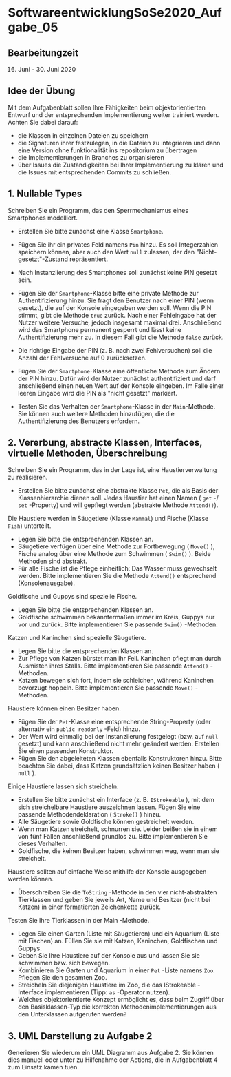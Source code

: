 # SoftwareentwicklungSoSe2020_Aufgabe_05

## Bearbeitungzeit

16. Juni - 30. Juni 2020

## Idee der Übung

Mit dem Aufgabenblatt sollen Ihre Fähigkeiten beim objektorientierten Entwurf und der entsprechenden Implementierung weiter trainiert werden. Achten Sie dabei darauf:

+ die Klassen in einzelnen Dateien zu speichern
+ die Signaturen ihrer festzulegen, in die Dateien zu integrieren und dann eine Version ohne funktionalität ins repositorium zu übertragen
+ die Implementierungen in Branches zu organisieren
+ über Issues die Zuständigkeiten bei Ihrer Implementierung zu klären und die Issues mit entsprechenden Commits zu schließen.

## 1. Nullable Types

Schreiben Sie ein Programm, das den Sperrmechanismus eines Smartphones modelliert.

+ Erstellen Sie bitte zunächst eine Klasse `Smartphone`.

+ Fügen Sie ihr ein privates Feld namens `Pin` hinzu. Es soll Integerzahlen speichern können, aber auch den Wert `null` zulassen, der den "Nicht-gesetzt"-Zustand repräsentiert.

+ Nach Instanziierung des Smartphones soll zunächst keine PIN gesetzt sein.

+ Fügen Sie der `Smartphone`-Klasse bitte eine private Methode zur Authentifizierung hinzu. Sie fragt den Benutzer nach einer PIN (wenn gesetzt), die auf der Konsole eingegeben werden soll. Wenn die PIN stimmt, gibt die Methode `true` zurück. Nach einer Fehleingabe hat der Nutzer weitere Versuche, jedoch insgesamt maximal drei. Anschließend wird das Smartphone permanent gesperrt und lässt keine Authentifizierung mehr zu. In diesem Fall gibt die Methode `false` zurück.

+ Die richtige Eingabe der PIN (z. B. nach zwei Fehlversuchen) soll die Anzahl der Fehlversuche auf 0 zurücksetzen.

+ Fügen Sie der `Smartphone`-Klasse eine öffentliche Methode zum Ändern der PIN hinzu. Dafür wird
der Nutzer zunächst authentifiziert und darf anschließend einen neuen Wert auf der Konsole eingeben. Im Falle einer leeren Eingabe wird die PIN als "nicht gesetzt" markiert.

+ Testen Sie das Verhalten der `Smartphone`-Klasse in der `Main`-Methode. Sie können auch weitere Methoden hinzufügen, die die Authentifizierung des Benutzers erfordern.


## 2. Vererbung, abstracte Klassen, Interfaces, virtuelle Methoden, Überschreibung

Schreiben Sie ein Programm, das in der Lage ist, eine Haustierverwaltung zu realisieren.

+ Erstellen Sie bitte zunächst eine abstrakte Klasse `Pet`, die als Basis der Klassenhierarchie dienen soll. Jedes Haustier hat einen Namen ( `get` -/ `set` -Property) und will gepflegt werden (abstrakte
Methode `Attend()`).

Die Haustiere werden in Säugetiere (Klasse `Mammal`) und Fische (Klasse `Fish`) unterteilt.

+ Legen Sie bitte die entsprechenden Klassen an.
+ Säugetiere verfügen über eine Methode zur Fortbewegung ( `Move()` ), Fische analog über eine
Methode zum Schwimmen ( `Swim()` ). Beide Methoden sind abstrakt.
+ Für alle Fische ist die Pflege einheitlich: Das Wasser muss gewechselt werden. Bitte implementieren Sie die Methode `Attend()` entsprechend (Konsolenausgabe).

Goldfische und Guppys sind spezielle Fische.

+ Legen Sie bitte die entsprechenden Klassen an.
+ Goldfische schwimmen bekanntermaßen immer im Kreis, Guppys nur vor und zurück. Bitte
implementieren Sie passende `Swim()` -Methoden.

Katzen und Kaninchen sind spezielle Säugetiere.

+ Legen Sie bitte die entsprechenden Klassen an.
+ Zur Pflege von Katzen bürstet man ihr Fell. Kaninchen pflegt man durch Ausmisten ihres Stalls. Bitte
implementieren Sie passende `Attend()` -Methoden.
+ Katzen bewegen sich fort, indem sie schleichen, während Kaninchen bevorzugt hoppeln. Bitte
implementieren Sie passende `Move()` -Methoden.

Haustiere können einen Besitzer haben.

+ Fügen Sie der `Pet`-Klasse eine entsprechende String-Property (oder alternativ ein
`public readonly` -Feld) hinzu.
+ Der Wert wird einmalig bei der Instanziierung festgelegt (bzw. auf `null` gesetzt) und kann
anschließend nicht mehr geändert werden. Erstellen Sie einen passenden Konstruktor.
+ Fügen Sie den abgeleiteten Klassen ebenfalls Konstruktoren hinzu. Bitte beachten Sie dabei, dass
Katzen grundsätzlich keinen Besitzer haben ( `null` ).

Einige Haustiere lassen sich streicheln.

+ Erstellen Sie bitte zunächst ein Interface (z. B. `IStrokeable` ), mit dem sich streichelbare Haustiere auszeichnen lassen. Fügen Sie eine passende Methodendeklaration ( `Stroke()` ) hinzu.
+ Alle Säugetiere sowie Goldfische können gestreichelt werden.
+ Wenn man Katzen streichelt, schnurren sie. Leider beißen sie in einem von fünf Fällen anschließend grundlos zu. Bitte implementieren Sie dieses Verhalten.
+ Goldfische, die keinen Besitzer haben, schwimmen weg, wenn man sie streichelt.

Haustiere sollten auf einfache Weise mithilfe der Konsole ausgegeben werden können.

+ Überschreiben Sie die `ToString` -Methode in den vier nicht-abstrakten Tierklassen und geben Sie jeweils Art, Name und Besitzer (nicht bei Katzen) in einer formatierten Zeichenkette zurück.

Testen Sie Ihre Tierklassen in der Main -Methode.

+ Legen Sie einen Garten (Liste mit Säugetieren) und ein Aquarium (Liste mit Fischen) an. Füllen Sie sie mit Katzen, Kaninchen, Goldfischen und Guppys.
+ Geben Sie Ihre Haustiere auf der Konsole aus und lassen Sie sie schwimmen bzw. sich bewegen.
+ Kombinieren Sie Garten und Aquarium in einer `Pet` -Liste namens `Zoo`. Pflegen Sie den gesamten Zoo.
+ Streicheln Sie diejenigen Haustiere im Zoo, die das IStrokeable -Interface implementieren (Tipp: `as` -Operator nutzen).
+ Welches objektorientierte Konzept ermöglicht es, dass beim Zugriff über den Basisklassen-Typ die korrekten Methodenimplementierungen aus den Unterklassen aufgerufen werden?

## 3. UML Darstellung zu Aufgabe 2 

Generieren Sie wiederum ein UML Diagramm aus Aufgabe 2. Sie können dies manuell oder unter zu Hilfenahme der Actions, die in Aufgabenblatt 4 zum Einsatz kamen tuen.
